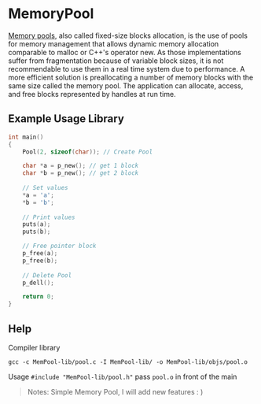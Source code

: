 # MemoryPool

[Memory pools](https://en.wikipedia.org/wiki/Memory_pool), also called fixed-size blocks allocation, is the use of pools for memory management that allows dynamic memory allocation comparable to malloc or C++'s operator new. As those implementations suffer from fragmentation because of variable block sizes, it is not recommendable to use them in a real time system due to performance. A more efficient solution is preallocating a number of memory blocks with the same size called the memory pool. The application can allocate, access, and free blocks represented by handles at run time.

## Example Usage Library 

```C
int main()
{
    Pool(2, sizeof(char)); // Create Pool

    char *a = p_new(); // get 1 block
    char *b = p_new(); // get 2 block
    
    // Set values
    *a = 'a';
    *b = 'b'; 
    
    // Print values
    puts(a); 
    puts(b);

    // Free pointer block
    p_free(a);  
    p_free(b);  
    
    // Delete Pool
    p_dell();

    return 0;
}
```

## Help

Compiler library 

`gcc -c MemPool-lib/pool.c -I MemPool-lib/ -o MemPool-lib/objs/pool.o`

Usage `#include "MemPool-lib/pool.h"` pass `pool.o` in front of the main



> Notes: Simple Memory Pool, I will add new features : )